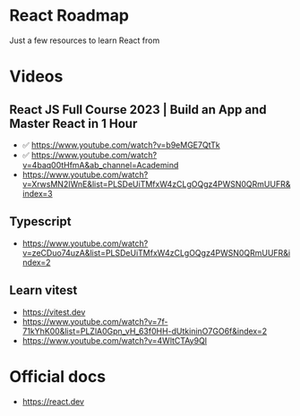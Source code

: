 # React Roadmap
 Just a few resources to learn React from

# Videos

## React JS Full Course 2023 | Build an App and Master React in 1 Hour
- ✅ https://www.youtube.com/watch?v=b9eMGE7QtTk
- ✅ https://www.youtube.com/watch?v=4baq00tHfmA&ab_channel=Academind
- https://www.youtube.com/watch?v=XrwsMN2IWnE&list=PLSDeUiTMfxW4zCLgOQgz4PWSN0QRmUUFR&index=3

## Typescript
- https://www.youtube.com/watch?v=zeCDuo74uzA&list=PLSDeUiTMfxW4zCLgOQgz4PWSN0QRmUUFR&index=2

## Learn vitest
- https://vitest.dev
- https://www.youtube.com/watch?v=7f-71kYhK00&list=PLZlA0Gpn_vH_63f0HH-dUtkininO7GO6f&index=2
- https://www.youtube.com/watch?v=4WltCTAy9QI

# Official docs
- https://react.dev